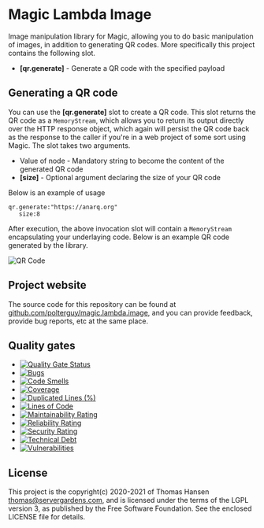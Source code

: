 
# Magic Lambda Image

Image manipulation library for Magic, allowing you to do basic manipulation of images, in addition to generating
QR codes. More specifically this project contains the following slot.

* __[qr.generate]__ - Generate a QR code with the specified payload

## Generating a QR code

You can use the **[qr.generate]** slot to create a QR code. This slot returns the QR code as a `MemoryStream`, which
allows you to return its output directly over the HTTP response object, which again will persist the QR code
back as the response to the caller if you're in a web project of some sort using Magic. The slot takes two arguments.

* Value of node - Mandatory string to become the content of the generated QR code
* __[size]__ - Optional argument declaring the size of your QR code

Below is an example of usage

```
qr.generate:"https://anarq.org"
   size:8
```

After execution, the above invocation slot will contain a `MemoryStream` encapsulating your underlaying code.
Below is an example QR code generated by the library.

![QR Code](https://servergardens.files.wordpress.com/2020/10/generate-qr.png)

## Project website

The source code for this repository can be found at [github.com/polterguy/magic.lambda.image](https://github.com/polterguy/magic.lambda.image), and you can provide feedback, provide bug reports, etc at the same place.

## Quality gates

- [![Quality Gate Status](https://sonarcloud.io/api/project_badges/measure?project=polterguy_magic.lambda.image&metric=alert_status)](https://sonarcloud.io/dashboard?id=polterguy_magic.lambda.image)
- [![Bugs](https://sonarcloud.io/api/project_badges/measure?project=polterguy_magic.lambda.image&metric=bugs)](https://sonarcloud.io/dashboard?id=polterguy_magic.lambda.image)
- [![Code Smells](https://sonarcloud.io/api/project_badges/measure?project=polterguy_magic.lambda.image&metric=code_smells)](https://sonarcloud.io/dashboard?id=polterguy_magic.lambda.image)
- [![Coverage](https://sonarcloud.io/api/project_badges/measure?project=polterguy_magic.lambda.image&metric=coverage)](https://sonarcloud.io/dashboard?id=polterguy_magic.lambda.image)
- [![Duplicated Lines (%)](https://sonarcloud.io/api/project_badges/measure?project=polterguy_magic.lambda.image&metric=duplicated_lines_density)](https://sonarcloud.io/dashboard?id=polterguy_magic.lambda.image)
- [![Lines of Code](https://sonarcloud.io/api/project_badges/measure?project=polterguy_magic.lambda.image&metric=ncloc)](https://sonarcloud.io/dashboard?id=polterguy_magic.lambda.image)
- [![Maintainability Rating](https://sonarcloud.io/api/project_badges/measure?project=polterguy_magic.lambda.image&metric=sqale_rating)](https://sonarcloud.io/dashboard?id=polterguy_magic.lambda.image)
- [![Reliability Rating](https://sonarcloud.io/api/project_badges/measure?project=polterguy_magic.lambda.image&metric=reliability_rating)](https://sonarcloud.io/dashboard?id=polterguy_magic.lambda.image)
- [![Security Rating](https://sonarcloud.io/api/project_badges/measure?project=polterguy_magic.lambda.image&metric=security_rating)](https://sonarcloud.io/dashboard?id=polterguy_magic.lambda.image)
- [![Technical Debt](https://sonarcloud.io/api/project_badges/measure?project=polterguy_magic.lambda.image&metric=sqale_index)](https://sonarcloud.io/dashboard?id=polterguy_magic.lambda.image)
- [![Vulnerabilities](https://sonarcloud.io/api/project_badges/measure?project=polterguy_magic.lambda.image&metric=vulnerabilities)](https://sonarcloud.io/dashboard?id=polterguy_magic.lambda.image)

## License

This project is the copyright(c) 2020-2021 of Thomas Hansen thomas@servergardens.com, and is licensed under the terms
of the LGPL version 3, as published by the Free Software Foundation. See the enclosed LICENSE file for details.
